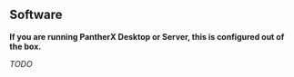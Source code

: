 ---
---

## Software

**If you are running PantherX Desktop or Server, this is configured out of the box.**

_TODO_